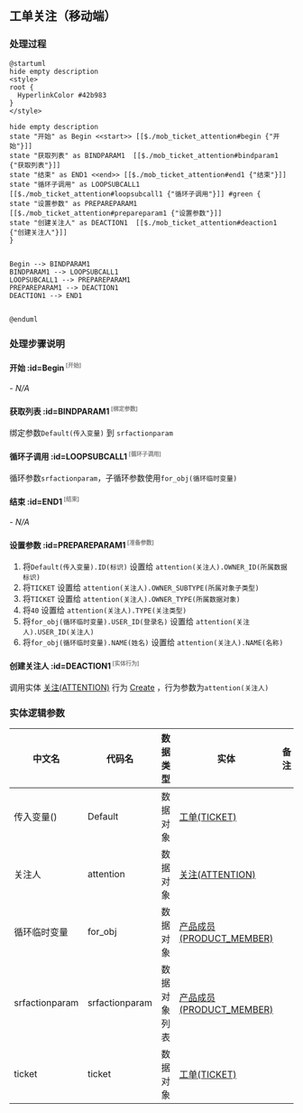 ## 工单关注（移动端） <!-- {docsify-ignore-all} -->

   

### 处理过程

```plantuml
@startuml
hide empty description
<style>
root {
  HyperlinkColor #42b983
}
</style>

hide empty description
state "开始" as Begin <<start>> [[$./mob_ticket_attention#begin {"开始"}]]
state "获取列表" as BINDPARAM1  [[$./mob_ticket_attention#bindparam1 {"获取列表"}]]
state "结束" as END1 <<end>> [[$./mob_ticket_attention#end1 {"结束"}]]
state "循环子调用" as LOOPSUBCALL1  [[$./mob_ticket_attention#loopsubcall1 {"循环子调用"}]] #green {
state "设置参数" as PREPAREPARAM1  [[$./mob_ticket_attention#prepareparam1 {"设置参数"}]]
state "创建关注人" as DEACTION1  [[$./mob_ticket_attention#deaction1 {"创建关注人"}]]
}


Begin --> BINDPARAM1
BINDPARAM1 --> LOOPSUBCALL1
LOOPSUBCALL1 --> PREPAREPARAM1
PREPAREPARAM1 --> DEACTION1
DEACTION1 --> END1


@enduml
```


### 处理步骤说明

#### 开始 :id=Begin<sup class="footnote-symbol"> <font color=gray size=1>[开始]</font></sup>



*- N/A*
#### 获取列表 :id=BINDPARAM1<sup class="footnote-symbol"> <font color=gray size=1>[绑定参数]</font></sup>



绑定参数`Default(传入变量)` 到 `srfactionparam`
#### 循环子调用 :id=LOOPSUBCALL1<sup class="footnote-symbol"> <font color=gray size=1>[循环子调用]</font></sup>



循环参数`srfactionparam`，子循环参数使用`for_obj(循环临时变量)`
#### 结束 :id=END1<sup class="footnote-symbol"> <font color=gray size=1>[结束]</font></sup>



*- N/A*

#### 设置参数 :id=PREPAREPARAM1<sup class="footnote-symbol"> <font color=gray size=1>[准备参数]</font></sup>



1. 将`Default(传入变量).ID(标识)` 设置给  `attention(关注人).OWNER_ID(所属数据标识)`
2. 将`TICKET` 设置给  `attention(关注人).OWNER_SUBTYPE(所属对象子类型)`
3. 将`TICKET` 设置给  `attention(关注人).OWNER_TYPE(所属数据对象)`
4. 将`40` 设置给  `attention(关注人).TYPE(关注类型)`
5. 将`for_obj(循环临时变量).USER_ID(登录名)` 设置给  `attention(关注人).USER_ID(关注人)`
6. 将`for_obj(循环临时变量).NAME(姓名)` 设置给  `attention(关注人).NAME(名称)`

#### 创建关注人 :id=DEACTION1<sup class="footnote-symbol"> <font color=gray size=1>[实体行为]</font></sup>



调用实体 [关注(ATTENTION)](module/Base/attention.md) 行为 [Create](module/Base/attention#行为) ，行为参数为`attention(关注人)`



### 实体逻辑参数

|    中文名   |    代码名    |  数据类型    |  实体   |备注 |
| --------| --------| -------- | -------- | --------   |
|传入变量(<i class="fa fa-check"/></i>)|Default|数据对象|[工单(TICKET)](module/ProdMgmt/ticket.md)||
|关注人|attention|数据对象|[关注(ATTENTION)](module/Base/attention.md)||
|循环临时变量|for_obj|数据对象|[产品成员(PRODUCT_MEMBER)](module/ProdMgmt/product_member.md)||
|srfactionparam|srfactionparam|数据对象列表|[产品成员(PRODUCT_MEMBER)](module/ProdMgmt/product_member.md)||
|ticket|ticket|数据对象|[工单(TICKET)](module/ProdMgmt/ticket.md)||
